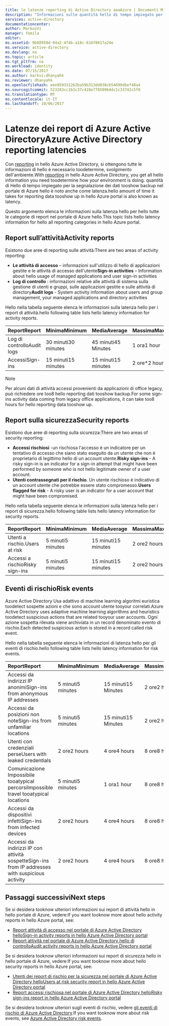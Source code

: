 ```yaml
---
title: le latenze reporting di Active Directory aaaAzure | Documenti Microsoft
description: "Informazioni sulle quantità hello di tempo impiegato per la segnalazione di eventi tooshow backup nel portale di Azure"
services: active-directory
documentationcenter: 
author: MarkusVi
manager: femila
editor: 
ms.assetid: 9b88958d-94a2-4f4b-a18c-616f0617a24e
ms.service: active-directory
ms.devlang: na
ms.topic: article
ms.tgt_pltfrm: na
ms.workload: identity
ms.date: 07/15/2017
ms.author: markvi;dhanyahk
ms.reviewer: dhanyahk
ms.openlocfilehash: eee959331262ba59b313dd038cb54699dbef48a4
ms.sourcegitcommit: 523283cc1b3c37c428e77850964dc1c33742c5f0
ms.translationtype: MT
ms.contentlocale: it-IT
ms.lasthandoff: 10/06/2017
---
```

# <a name="azure-active-directory-reporting-latencies"></a><span data-ttu-id="87261-103">Latenze dei report di Azure Active Directory</span><span class="sxs-lookup"><span data-stu-id="87261-103">Azure Active Directory reporting latencies</span></span>

<span data-ttu-id="87261-104">Con [reporting](active-directory-preview-explainer.md) in hello Azure Active Directory, si ottengono tutte le informazioni di hello è necessario toodetermine, svolgimento dell'ambiente.</span><span class="sxs-lookup"><span data-stu-id="87261-104">With [reporting](active-directory-preview-explainer.md) in hello Azure Active Directory, you get all hello information you need toodetermine how your environment is doing.</span></span> <span data-ttu-id="87261-105">quantità di Hello di tempo impiegato per la segnalazione dei dati tooshow backup nel portale di Azure hello è noto anche come latenza.</span><span class="sxs-lookup"><span data-stu-id="87261-105">hello amount of time it takes for reporting data tooshow up in hello Azure portal is also known as latency.</span></span> 

<span data-ttu-id="87261-106">Questo argomento elenca le informazioni sulla latenza hello per hello tutte le categorie di report nel portale di Azure hello.</span><span class="sxs-lookup"><span data-stu-id="87261-106">This topic lists hello latency information for hello all reporting categories in hello Azure portal.</span></span> 


## <a name="activity-reports"></a><span data-ttu-id="87261-107">Report sull’attività</span><span class="sxs-lookup"><span data-stu-id="87261-107">Activity reports</span></span>

<span data-ttu-id="87261-108">Esistono due aree di reporting sulle attività:</span><span class="sxs-lookup"><span data-stu-id="87261-108">There are two areas of activity reporting:</span></span>

- <span data-ttu-id="87261-109">**Le attività di accesso** – informazioni sull'utilizzo di hello di applicazioni gestite e le attività di accesso dell'utente</span><span class="sxs-lookup"><span data-stu-id="87261-109">**Sign-in activities** – Information about hello usage of managed applications and user sign-in activities</span></span>
- <span data-ttu-id="87261-110">**Log di controllo** : informazioni relative alle attività di sistema sulla gestione di utenti e gruppi, sulle applicazioni gestite e sulle attività di directory</span><span class="sxs-lookup"><span data-stu-id="87261-110">**Audit logs** - System activity information about users and group management, your managed applications and directory activities</span></span>

<span data-ttu-id="87261-111">Hello nella tabella seguente elenca le informazioni sulla latenza hello per i report di attività.</span><span class="sxs-lookup"><span data-stu-id="87261-111">hello following table lists hello latency information for activity reports.</span></span>

| <span data-ttu-id="87261-112">Report</span><span class="sxs-lookup"><span data-stu-id="87261-112">Report</span></span> | <span data-ttu-id="87261-113">Minima</span><span class="sxs-lookup"><span data-stu-id="87261-113">Minimum</span></span> | <span data-ttu-id="87261-114">Media</span><span class="sxs-lookup"><span data-stu-id="87261-114">Average</span></span> | <span data-ttu-id="87261-115">Massima</span><span class="sxs-lookup"><span data-stu-id="87261-115">Maximum</span></span> |
| :-- | --- | --- | --- |
| <span data-ttu-id="87261-116">Log di controllo</span><span class="sxs-lookup"><span data-stu-id="87261-116">Audit logs</span></span>             | <span data-ttu-id="87261-117">30 minuti</span><span class="sxs-lookup"><span data-stu-id="87261-117">30 minutes</span></span>  | <span data-ttu-id="87261-118">45 minuti</span><span class="sxs-lookup"><span data-stu-id="87261-118">45 Minutes</span></span> | <span data-ttu-id="87261-119">1 ora</span><span class="sxs-lookup"><span data-stu-id="87261-119">1 hour</span></span>     |
| <span data-ttu-id="87261-120">Accessi</span><span class="sxs-lookup"><span data-stu-id="87261-120">Sign-ins</span></span>               | <span data-ttu-id="87261-121">15 minuti</span><span class="sxs-lookup"><span data-stu-id="87261-121">15 minutes</span></span>  | <span data-ttu-id="87261-122">15 minuti</span><span class="sxs-lookup"><span data-stu-id="87261-122">15 minutes</span></span> | <span data-ttu-id="87261-123">2 ore*</span><span class="sxs-lookup"><span data-stu-id="87261-123">2 hours*</span></span>   |

>[!NOTE]
> <span data-ttu-id="87261-124">Per alcuni dati di attività accessi provenienti da applicazioni di office legacy, può richiedere ore too8 hello reporting dati tooshow backup.</span><span class="sxs-lookup"><span data-stu-id="87261-124">For some sign-ins activity data coming from legacy office applications, it can take too8 hours for hello reporting data tooshow up.</span></span> 


## <a name="security-reports"></a><span data-ttu-id="87261-125">Report sulla sicurezza</span><span class="sxs-lookup"><span data-stu-id="87261-125">Security reports</span></span>

<span data-ttu-id="87261-126">Esistono due aree di reporting sulla sicurezza:</span><span class="sxs-lookup"><span data-stu-id="87261-126">There are two areas of security reporting:</span></span>

- <span data-ttu-id="87261-127">**Accessi rischiosi** -un rischiosa l'accesso è un indicatore per un tentativo di accesso che siano stato eseguito da un utente che non è proprietario di legittimo hello di un account utente.</span><span class="sxs-lookup"><span data-stu-id="87261-127">**Risky sign-ins** - A risky sign-in is an indicator for a sign-in attempt that might have been performed by someone who is not hello legitimate owner of a user account.</span></span> 
- <span data-ttu-id="87261-128">**Utenti contrassegnati per il rischio**. Un utente rischioso è indicativo di un account utente che potrebbe essere stato compromesso.</span><span class="sxs-lookup"><span data-stu-id="87261-128">**Users flagged for risk** - A risky user is an indicator for a user account that might have been compromised.</span></span> 

<span data-ttu-id="87261-129">Hello nella tabella seguente elenca le informazioni sulla latenza hello per i report di sicurezza.</span><span class="sxs-lookup"><span data-stu-id="87261-129">hello following table lists hello latency information for security reports.</span></span>

| <span data-ttu-id="87261-130">Report</span><span class="sxs-lookup"><span data-stu-id="87261-130">Report</span></span> | <span data-ttu-id="87261-131">Minima</span><span class="sxs-lookup"><span data-stu-id="87261-131">Minimum</span></span> | <span data-ttu-id="87261-132">Media</span><span class="sxs-lookup"><span data-stu-id="87261-132">Average</span></span> | <span data-ttu-id="87261-133">Massima</span><span class="sxs-lookup"><span data-stu-id="87261-133">Maximum</span></span> |
| :-- | --- | --- | --- |
| <span data-ttu-id="87261-134">Utenti a rischio.</span><span class="sxs-lookup"><span data-stu-id="87261-134">Users at risk</span></span>          | <span data-ttu-id="87261-135">5 minuti</span><span class="sxs-lookup"><span data-stu-id="87261-135">5 minutes</span></span>   | <span data-ttu-id="87261-136">15 minuti</span><span class="sxs-lookup"><span data-stu-id="87261-136">15 minutes</span></span>  | <span data-ttu-id="87261-137">2 ore</span><span class="sxs-lookup"><span data-stu-id="87261-137">2 hours</span></span>  |
| <span data-ttu-id="87261-138">Accessi a rischio</span><span class="sxs-lookup"><span data-stu-id="87261-138">Risky sign-ins</span></span>         | <span data-ttu-id="87261-139">5 minuti</span><span class="sxs-lookup"><span data-stu-id="87261-139">5 minutes</span></span>   | <span data-ttu-id="87261-140">15 minuti</span><span class="sxs-lookup"><span data-stu-id="87261-140">15 minutes</span></span>  | <span data-ttu-id="87261-141">2 ore</span><span class="sxs-lookup"><span data-stu-id="87261-141">2 hours</span></span>  |

## <a name="risk-events"></a><span data-ttu-id="87261-142">Eventi di rischio</span><span class="sxs-lookup"><span data-stu-id="87261-142">Risk events</span></span>

<span data-ttu-id="87261-143">Azure Active Directory Usa adattivo di machine learning algoritmi euristica toodetect sospette azioni e che sono account utente tooyour correlati.</span><span class="sxs-lookup"><span data-stu-id="87261-143">Azure Active Directory uses adaptive machine learning algorithms and heuristics toodetect suspicious actions that are related tooyour user accounts.</span></span> <span data-ttu-id="87261-144">Ogni azione sospetta rilevata viene archiviata in un record denominato evento di rischio.</span><span class="sxs-lookup"><span data-stu-id="87261-144">Each detected suspicious action is stored in a record called risk event.</span></span>

<span data-ttu-id="87261-145">Hello nella tabella seguente elenca le informazioni di latenza hello per gli eventi di rischio.</span><span class="sxs-lookup"><span data-stu-id="87261-145">hello following table lists hello latency information for risk events.</span></span>

| <span data-ttu-id="87261-146">Report</span><span class="sxs-lookup"><span data-stu-id="87261-146">Report</span></span> | <span data-ttu-id="87261-147">Minima</span><span class="sxs-lookup"><span data-stu-id="87261-147">Minimum</span></span> | <span data-ttu-id="87261-148">Media</span><span class="sxs-lookup"><span data-stu-id="87261-148">Average</span></span> | <span data-ttu-id="87261-149">Massima</span><span class="sxs-lookup"><span data-stu-id="87261-149">Maximum</span></span> |
| :-- | --- | --- | --- |
| <span data-ttu-id="87261-150">Accessi da indirizzi IP anonimi</span><span class="sxs-lookup"><span data-stu-id="87261-150">Sign-ins from anonymous IP addresses</span></span> |<span data-ttu-id="87261-151">5 minuti</span><span class="sxs-lookup"><span data-stu-id="87261-151">5 minutes</span></span> |<span data-ttu-id="87261-152">15 minuti</span><span class="sxs-lookup"><span data-stu-id="87261-152">15 Minutes</span></span> |<span data-ttu-id="87261-153">2 ore</span><span class="sxs-lookup"><span data-stu-id="87261-153">2 hours</span></span> |
| <span data-ttu-id="87261-154">Accessi da posizioni non note</span><span class="sxs-lookup"><span data-stu-id="87261-154">Sign-ins from unfamiliar locations</span></span> |<span data-ttu-id="87261-155">5 minuti</span><span class="sxs-lookup"><span data-stu-id="87261-155">5 minutes</span></span> |<span data-ttu-id="87261-156">15 minuti</span><span class="sxs-lookup"><span data-stu-id="87261-156">15 Minutes</span></span> |<span data-ttu-id="87261-157">2 ore</span><span class="sxs-lookup"><span data-stu-id="87261-157">2 hours</span></span> |
| <span data-ttu-id="87261-158">Utenti con credenziali perse</span><span class="sxs-lookup"><span data-stu-id="87261-158">Users with leaked credentials</span></span> |<span data-ttu-id="87261-159">2 ore</span><span class="sxs-lookup"><span data-stu-id="87261-159">2 hours</span></span> |<span data-ttu-id="87261-160">4 ore</span><span class="sxs-lookup"><span data-stu-id="87261-160">4 hours</span></span> |<span data-ttu-id="87261-161">8 ore</span><span class="sxs-lookup"><span data-stu-id="87261-161">8 hours</span></span> |
| <span data-ttu-id="87261-162">Comunicazione Impossibile tooatypical percorsi</span><span class="sxs-lookup"><span data-stu-id="87261-162">Impossible travel tooatypical locations</span></span> |<span data-ttu-id="87261-163">5 minuti</span><span class="sxs-lookup"><span data-stu-id="87261-163">5 minutes</span></span> |<span data-ttu-id="87261-164">1 ora</span><span class="sxs-lookup"><span data-stu-id="87261-164">1 hour</span></span> |<span data-ttu-id="87261-165">8 ore</span><span class="sxs-lookup"><span data-stu-id="87261-165">8 hours</span></span>  |
| <span data-ttu-id="87261-166">Accessi da dispositivi infetti</span><span class="sxs-lookup"><span data-stu-id="87261-166">Sign-ins from infected devices</span></span> |<span data-ttu-id="87261-167">2 ore</span><span class="sxs-lookup"><span data-stu-id="87261-167">2 hours</span></span> |<span data-ttu-id="87261-168">4 ore</span><span class="sxs-lookup"><span data-stu-id="87261-168">4 hours</span></span> |<span data-ttu-id="87261-169">8 ore</span><span class="sxs-lookup"><span data-stu-id="87261-169">8 hours</span></span>  |
| <span data-ttu-id="87261-170">Accessi da indirizzi IP con attività sospette</span><span class="sxs-lookup"><span data-stu-id="87261-170">Sign-ins from IP addresses with suspicious activity</span></span> |<span data-ttu-id="87261-171">2 ore</span><span class="sxs-lookup"><span data-stu-id="87261-171">2 hours</span></span> |<span data-ttu-id="87261-172">4 ore</span><span class="sxs-lookup"><span data-stu-id="87261-172">4 hours</span></span> |<span data-ttu-id="87261-173">8 ore</span><span class="sxs-lookup"><span data-stu-id="87261-173">8 hours</span></span>  |



## <a name="next-steps"></a><span data-ttu-id="87261-174">Passaggi successivi</span><span class="sxs-lookup"><span data-stu-id="87261-174">Next steps</span></span>

<span data-ttu-id="87261-175">Se si desidera tooknow ulteriori informazioni sui report di attività hello in hello portale di Azure, vedere:</span><span class="sxs-lookup"><span data-stu-id="87261-175">If you want tooknow more about hello activity reports in hello Azure portal, see:</span></span>

- [<span data-ttu-id="87261-176">Report attività di accesso nel portale di Azure Active Directory hello</span><span class="sxs-lookup"><span data-stu-id="87261-176">Sign-in activity reports in hello Azure Active Directory portal</span></span>](active-directory-reporting-activity-sign-ins.md)
- [<span data-ttu-id="87261-177">Report attività nel portale di Azure Active Directory hello di controllo</span><span class="sxs-lookup"><span data-stu-id="87261-177">Audit activity reports in hello Azure Active Directory portal</span></span>](active-directory-reporting-activity-audit-logs.md)

<span data-ttu-id="87261-178">Se si desidera tooknow ulteriori informazioni sui report di sicurezza hello in hello portale di Azure, vedere:</span><span class="sxs-lookup"><span data-stu-id="87261-178">If you want tooknow more about hello security reports in hello Azure portal, see:</span></span>

- [<span data-ttu-id="87261-179">Utenti dei report di rischio per la sicurezza nel portale di Azure Active Directory hello</span><span class="sxs-lookup"><span data-stu-id="87261-179">Users at risk security report in hello Azure Active Directory portal</span></span>](active-directory-reporting-security-user-at-risk.md)
- [<span data-ttu-id="87261-180">Report accessi rischiosa nel portale di Azure Active Directory hello</span><span class="sxs-lookup"><span data-stu-id="87261-180">Risky sign-ins report in hello Azure Active Directory portal</span></span>](active-directory-reporting-security-risky-sign-ins.md)

<span data-ttu-id="87261-181">Se si desidera tooknow ulteriori sugli eventi di rischio, vedere [gli eventi di rischio di Azure Active Directory](active-directory-reporting-risk-events.md).</span><span class="sxs-lookup"><span data-stu-id="87261-181">If you want tooknow more about risk events, see [Azure Active Directory risk events](active-directory-reporting-risk-events.md).</span></span>
